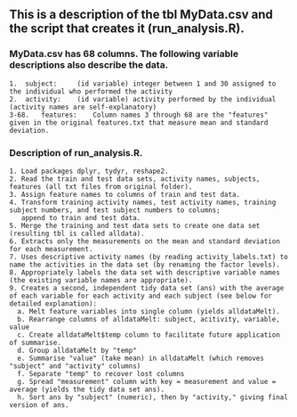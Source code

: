 ## This is a description of the tbl MyData.csv and the script that creates it (run_analysis.R).


### MyData.csv has 68 columns.  The following variable descriptions also describe the data.

	1. 	subject: 	 (id variable) integer between 1 and 30 assigned to the individual who performed the activity 
	2. 	activity: 	 (id variable) activity performed by the individual (activity names are self-explanatory)
	3-68. 	features:	 Column names 3 through 68 are the "features" given in the original features.txt that measure mean and standard deviation.

### Description of run_analysis.R. 
	1. Load packages dplyr, tydyr, reshape2.
	2. Read the train and test data sets, activity names, subjects, features (all txt files from original folder).
	3. Assign feature names to columns of train and test data.
	4. Transform training activity names, test activity names, training subject numbers, and test subject numbers to columns; 
	   append to train and test data.
	5. Merge the training and test data sets to create one data set (resulting tbl is called alldata).
	6. Extracts only the measurements on the mean and standard deviation for each measurement.
	7. Uses descriptive activity names (by reading activity_labels.txt) to name the activities in the data set (by renaming the factor levels).
	8. Appropriately labels the data set with descriptive variable names (the existing variable names are appropriate).
	9. Creates a second, independent tidy data set (ans) with the average of each variable for each activity and each subject (see below for detailed explanation):
	  a. Melt feature variables into single column (yields alldataMelt).
	  b. Rearrange columns of alldataMelt: subject, acitivity, variable, value
	  c. Create alldataMelt$temp column to facilitate future application of summarise.
	  d. Group alldataMelt by "temp"
	  e. Summarise "value" (take mean) in alldataMelt (which removes "subject" and "activity" columns)
	  f. Separate "temp" to recover lost columns 
	  g. Spread "measurement" column with key = measurement and value = average (yields the tidy data set ans).
	  h. Sort ans by "subject" (numeric), then by "activity," giving final version of ans.  

